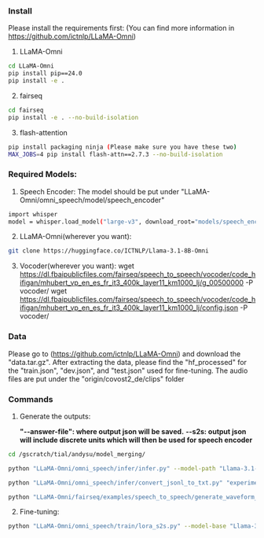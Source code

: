 ### Install
Please install the requirements first:
(You can find more information in https://github.com/ictnlp/LLaMA-Omni)
1. LLaMA-Omni
```bash
cd LLaMA-Omni
pip install pip==24.0
pip install -e .
```
2. fairseq
```bash
cd fairseq
pip install -e . --no-build-isolation
```
3. flash-attention
```bash
pip install packaging ninja (Please make sure you have these two)
MAX_JOBS=4 pip install flash-attn==2.7.3 --no-build-isolation
```
### Required Models:
1. Speech Encoder:
The model should be put under "LLaMA-Omni/omni_speech/model/speech_encoder"
```bash
import whisper
model = whisper.load_model("large-v3", download_root="models/speech_encoder/")
```
2. LLaMA-Omni(wherever you want):
```bash
git clone https://huggingface.co/ICTNLP/Llama-3.1-8B-Omni
```
3. Vocoder(wherever you want):
wget https://dl.fbaipublicfiles.com/fairseq/speech_to_speech/vocoder/code_hifigan/mhubert_vp_en_es_fr_it3_400k_layer11_km1000_lj/g_00500000 -P vocoder/
wget https://dl.fbaipublicfiles.com/fairseq/speech_to_speech/vocoder/code_hifigan/mhubert_vp_en_es_fr_it3_400k_layer11_km1000_lj/config.json -P vocoder/

### Data
Please go to (https://github.com/ictnlp/LLaMA-Omni) and download the "data.tar.gz".
After extracting the data, please find the "hf_processed" for the "train.json", "dev.json", and "test.json" used for fine-tuning.
The audio files are put under the "origin/covost2_de/clips" folder

### Commands
1. Generate the outputs:

   **"--answer-file": where output json will be saved.**
   **--s2s: output json will include discrete units which will then be used for speech encoder**
```bash
cd /gscratch/tial/andysu/model_merging/

python "LLaMA-Omni/omni_speech/infer/infer.py" --model-path "Llama-3.1-8B-Omni" --question-file "data/hf_processed/de/test.json" --answer-file "experiment_results/s2s/test_answer_s2s.json" --s2s --conv-mode "llama_3" --input_type "mel" --max_new_tokens 256

python "LLaMA-Omni/omni_speech/infer/convert_jsonl_to_txt.py" "experiment_results/s2s/test_answer_s2s.json" "experiment_results/s2s/test_answer_s2s.unit"

python "LLaMA-Omni/fairseq/examples/speech_to_speech/generate_waveform_from_code.py" --in-code-file "experiment_results/s2s/test_answer_s2s.unit" --vocoder vocoder/g_00500000 --vocoder-cfg vocoder/config.json --results-path "experiment_results/s2s/answer_wav/" --dur-prediction
```
2. Fine-tuning:
```bash
python "LLaMA-Omni/omni_speech/train/lora_s2s.py" --model-base "Llama-3.1-8B-Omni" --train-file "data/hf_processed/de/train.json" --eval-file "data/hf_processed/de/dev.json" --output-dir "Llama-3.1-8B-Omni/lora_ft" --language de --epochs 1
```

